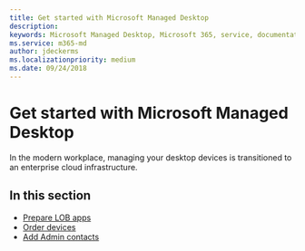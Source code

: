 ```yaml
---
title: Get started with Microsoft Managed Desktop 
description:  
keywords: Microsoft Managed Desktop, Microsoft 365, service, documentation
ms.service: m365-md
author: jdeckerms
ms.localizationpriority: medium
ms.date: 09/24/2018
---
```


# Get started with Microsoft Managed Desktop

In the modern workplace, managing your desktop devices is transitioned to an enterprise cloud infrastructure. 

## In this section

- [Prepare LOB apps](apps.md)
- [Order devices](devices.md)
- [Add Admin contacts](add-admin-contacts.md)